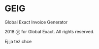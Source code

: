 # GEIG

Global Exact Invoice Generator

2018 ⓒ <insert name here> <insert name here> <insert name here> for Global Exact. All rights reserved.

Ej ja też chce 
